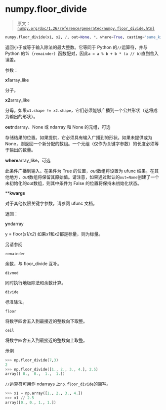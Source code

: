 # numpy.floor_divide

> 原文：[`numpy.org/doc/1.26/reference/generated/numpy.floor_divide.html`](https://numpy.org/doc/1.26/reference/generated/numpy.floor_divide.html)

```py
numpy.floor_divide(x1, x2, /, out=None, *, where=True, casting='same_kind', order='K', dtype=None, subok=True[, signature, extobj]) = <ufunc 'floor_divide'>
```

返回小于或等于输入除法的最大整数。它等同于 Python 的`//`运算符，并与 Python 的%（`remainder`）函数配对，因此`a = a % b + b * (a // b)`直到舍入误差。

参数：

**x1**array_like

分子。

**x2**array_like

分母。如果`x1.shape != x2.shape`，它们必须能够广播到一个公共形状（这将成为输出的形状）。

**out**ndarray、None 或 ndarray 和 None 的元组，可选

存储结果的位置。如果提供，它必须具有输入广播到的形状。如果未提供或为 None，则返回一个新分配的数组。一个元组（仅作为关键字参数）的长度必须等于输出的数量。

**where**array_like，可选

此条件广播到输入。在条件为 True 的位置，*out*数组将设置为 ufunc 结果。在其他地方，*out*数组将保留其原始值。请注意，如果通过默认的`out=None`创建了一个未初始化的*out*数组，则其中条件为 False 的位置将保持未初始化状态。

****kwargs**

对于其他仅限关键字参数，请参阅 ufunc 文档。

返回：

**y**ndarray

y = floor(*x1*/*x2*) 如果*x1*和*x2*都是标量，则为标量。

另请参阅

`remainder`

余数，与 floor_divide 互补。

`divmod`

同时执行地板除法和余数计算。

`divide`

标准除法。

`floor`

将数字四舍五入到最接近的整数向下取整。

`ceil`

将数字四舍五入到最接近的整数向上取整。

示例

```py
>>> np.floor_divide(7,3)
2
>>> np.floor_divide([1., 2., 3., 4.], 2.5)
array([ 0.,  0.,  1.,  1.]) 
```

`//`运算符可用作 ndarrays 上`np.floor_divide`的简写。

```py
>>> x1 = np.array([1., 2., 3., 4.])
>>> x1 // 2.5
array([0., 0., 1., 1.]) 
```
